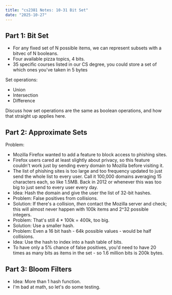 ```yaml
---
title: "cs2381 Notes: 10-31 Bit Set"
date: "2025-10-27"
---
```


## Part 1: Bit Set

- For any fixed set of N possible items, we can represent subsets
  with a bitvec of N booleans.
- Four available pizza topics, 4 bits.
- 35 specific courses listed in our CS degree, you could
  store a set of which ones you've taken in 5 bytes

Set operations:

- Union
- Intersection
- Difference

Discuss how set operations are the same as boolean operations, and how
that straight up applies here.

## Part 2: Approximate Sets

Problem:

- Mozilla Firefox wanted to add a feature to block access to phishing sites.
- Firefox users cared at least slightly about privacy, so this feature couldn't
work just by sending every domain to Mozilla before visiting it.
- The list of phishing sites is too large and too frequency updated to just
send the whole list to every user. Call it 100,000 domains averaging 15
characters each, so like 1.5MB. Back in 2012 or whenever this was too big
to just send to every user every day.
- Idea: Hash the domain and give the user the list of 32-bit hashes.
- Problem: False positives from collisions.
- Solution: If there's a collision, *then* contact the Mozilla server and check;
  this will almost never happen with 100k items and 2^32 possible integers.
- Problem: That's still 4 * 100k = 400k, too big.
- Solution: Use a smaller hash.
- Problem: Even a 16 bit hash - 64k possible values - would be half collisions.
- Idea: Use the hash to index into a hash table of bits.
- To have only a 5% chance of false positives, you'd need to have 20 times
  as many bits as items in the set - so 1.6 million bits is 200k bytes.

## Part 3: Bloom Filters

- Idea: More than 1 hash function.
- I'm bad at math, so let's do some testing.
